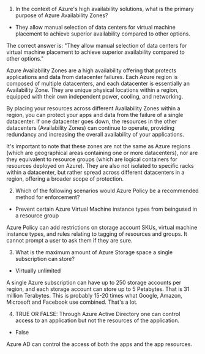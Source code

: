 1. In the context of Azure's high availability solutions, what is the primary purpose of Azure Availability Zones?

- They allow manual selection of data centers for virtual machine placement to achieve superior availability compared to other options.

The correct answer is: "They allow manual selection of data centers for virtual machine placement to achieve superior availability compared to other options."

Azure Availability Zones are a high availability offering that protects applications and data from datacenter failures. Each Azure region is composed of multiple datacenters, and each datacenter is essentially an Availability Zone. They are unique physical locations within a region, equipped with their own independent power, cooling, and networking.

By placing your resources across different Availability Zones within a region, you can protect your apps and data from the failure of a single datacenter. If one datacenter goes down, the resources in the other datacenters (Availability Zones) can continue to operate, providing redundancy and increasing the overall availability of your applications.

It's important to note that these zones are not the same as Azure regions (which are geographical areas containing one or more datacenters), nor are they equivalent to resource groups (which are logical containers for resources deployed on Azure). They are also not isolated to specific racks within a datacenter, but rather spread across different datacenters in a region, offering a broader scope of protection.

2. Which of the following scenarios would Azure Policy be a recommended method for enforcement?

- Prevent certain Azure Virtual Machine instance types from beingused in a resource group

Azure Policy can add restrictions on storage account SKUs, virtual machine instance types, and rules relating to tagging of resources and groups. It cannot prompt a user to ask them if they are sure.

3. What is the maximum amount of Azure Storage space a single subscription can store?

- Virtually unlimited

A single Azure subscription can have up to 250 storage accounts per region, and each storage account can store up to 5 Petabytes. That is 31 million Terabytes. This is probably 15-20 times what Google, Amazon, Microsoft and Facebook use combined. That's a lot.

4. TRUE OR FALSE: Through Azure Active Directory one can control access to an application but not the resources of the application.

- False

Azure AD can control the access of both the apps and the app resources.

